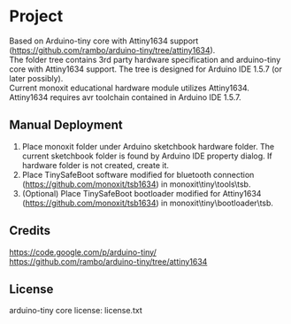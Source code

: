 # Project
Based on Arduino-tiny core with Attiny1634 support (https://github.com/rambo/arduino-tiny/tree/attiny1634).  
The folder tree contains 3rd party hardware specification and arduino-tiny core with Attiny1634 support. The tree is designed for Arduino IDE 1.5.7 (or later possibly).  
Current monoxit educational hardware module utilizes Attiny1634. Attiny1634 requires avr toolchain contained in Arduino IDE 1.5.7.

## Manual Deployment

1. Place monoxit folder under Arduino sketchbook hardware folder. The current sketchbook folder is found by Arduino IDE property dialog. If hardware folder is not created, create it.
2. Place TinySafeBoot software modified for bluetooth connection (https://github.com/monoxit/tsb1634)  in monoxit\tiny\tools\tsb.
3. (Optional) Place TinySafeBoot bootloader modified for Attiny1634 (https://github.com/monoxit/tsb1634) in monoxit\tiny\bootloader\tsb.

## Credits
https://code.google.com/p/arduino-tiny/  
https://github.com/rambo/arduino-tiny/tree/attiny1634

## License
arduino-tiny core license: license.txt
